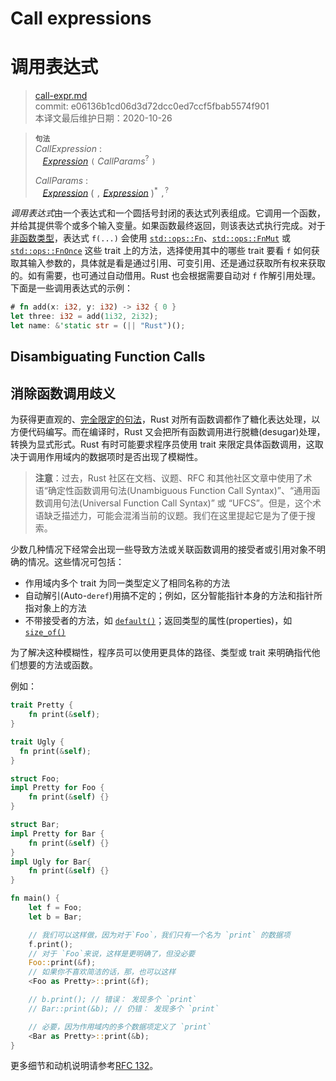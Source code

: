 # Call expressions
# 调用表达式

>[call-expr.md](https://github.com/rust-lang/reference/blob/master/src/expressions/call-expr.md)\
>commit: e06136b1cd06d3d72dcc0ed7ccf5fbab5574f901 \
>本译文最后维护日期：2020-10-26

> **<sup>句法</sup>**\
> _CallExpression_ :\
> &nbsp;&nbsp; [_Expression_] `(` _CallParams_<sup>?</sup> `)`
>
> _CallParams_ :\
> &nbsp;&nbsp; [_Expression_]&nbsp;( `,` [_Expression_] )<sup>\*</sup> `,`<sup>?</sup>

*调用表达式*由一个表达式和一个圆括号封闭的表达式列表组成。它调用一个函数，并给其提供零个或多个输入变量。如果函数最终返回，则该表达式执行完成。对于[非函数类型](../types/function-item.md)，表达式 `f(...)` 会使用 [`std::ops::Fn`]、[`std::ops::FnMut`] 或 [`std::ops::FnOnce`] 这些 trait 上的方法，选择使用其中的哪些 trait 要看 `f` 如何获取其输入参数的，具体就是看是通过引用、可变引用、还是通过获取所有权来获取的。如有需要，也可通过自动借用。Rust 也会根据需要自动对 `f` 作解引用处理。下面是一些调用表达式的示例：

```rust
# fn add(x: i32, y: i32) -> i32 { 0 }
let three: i32 = add(1i32, 2i32);
let name: &'static str = (|| "Rust")();
```

## Disambiguating Function Calls
## 消除函数调用歧义

为获得更直观的、[完全限定的句法][fully-qualified syntax]，Rust 对所有函数调都作了糖化表达处理，以方便代码编写。而在编译时，Rust 又会把所有函数调用进行脱糖(desugar)处理，转换为显式形式。Rust 有时可能要求程序员使用 trait 来限定具体函数调用，这取决于调用作用域内的数据项时是否出现了模糊性。

> **注意**：过去，Rust 社区在文档、议题、RFC 和其他社区文章中使用了术语“确定性函数调用句法(Unambiguous Function Call Syntax)”、“通用函数调用句法(Universal Function Call Syntax)” 或 “UFCS”。但是，这个术语缺乏描述力，可能会混淆当前的议题。我们在这里提起它是为了便于搜索。

少数几种情况下经常会出现一些导致方法或关联函数调用的接受者或引用对象不明确的情况。这些情况可包括：

* 作用域内多个 trait 为同一类型定义了相同名称的方法
* 自动解引(Auto-`deref`)用搞不定的；例如，区分智能指针本身的方法和指针所指对象上的方法
* 不带接受者的方法，如 [`default()`]；返回类型的属性(properties)，如 [`size_of()`]

为了解决这种模糊性，程序员可以使用更具体的路径、类型或 trait 来明确指代他们想要的方法或函数。

例如：

```rust
trait Pretty {
    fn print(&self);
}

trait Ugly {
  fn print(&self);
}

struct Foo;
impl Pretty for Foo {
    fn print(&self) {}
}

struct Bar;
impl Pretty for Bar {
    fn print(&self) {}
}
impl Ugly for Bar{
    fn print(&self) {}
}

fn main() {
    let f = Foo;
    let b = Bar;

    // 我们可以这样做，因为对于`Foo`，我们只有一个名为 `print` 的数据项
    f.print();
    // 对于 `Foo`来说，这样是更明确了，但没必要
    Foo::print(&f);
    // 如果你不喜欢简洁的话，那，也可以这样
    <Foo as Pretty>::print(&f);

    // b.print(); // 错误： 发现多个 `print`
    // Bar::print(&b); // 仍错： 发现多个 `print`

    // 必要，因为作用域内的多个数据项定义了 `print`
    <Bar as Pretty>::print(&b);
}
```

更多细节和动机说明请参考[RFC 132]。

[RFC 132]: https://github.com/rust-lang/rfcs/blob/master/text/0132-ufcs.md
[_Expression_]: ../expressions.md
[`default()`]: https://doc.rust-lang.org/std/default/trait.Default.html#tymethod.default
[`size_of()`]: https://doc.rust-lang.org/std/mem/fn.size_of.html
[`std::ops::FnMut`]: https://doc.rust-lang.org/std/ops/trait.FnMut.html
[`std::ops::FnOnce`]: https://doc.rust-lang.org/std/ops/trait.FnOnce.html
[`std::ops::Fn`]: https://doc.rust-lang.org/std/ops/trait.Fn.html
[fully-qualified syntax]: ../paths.md#qualified-paths

<!-- 2020-11-3 -->
<!-- checked -->
